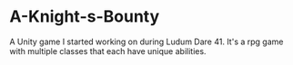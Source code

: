 # A-Knight-s-Bounty
A Unity game I started working on during Ludum Dare 41.
It's a rpg game with multiple classes that each have unique abilities.
